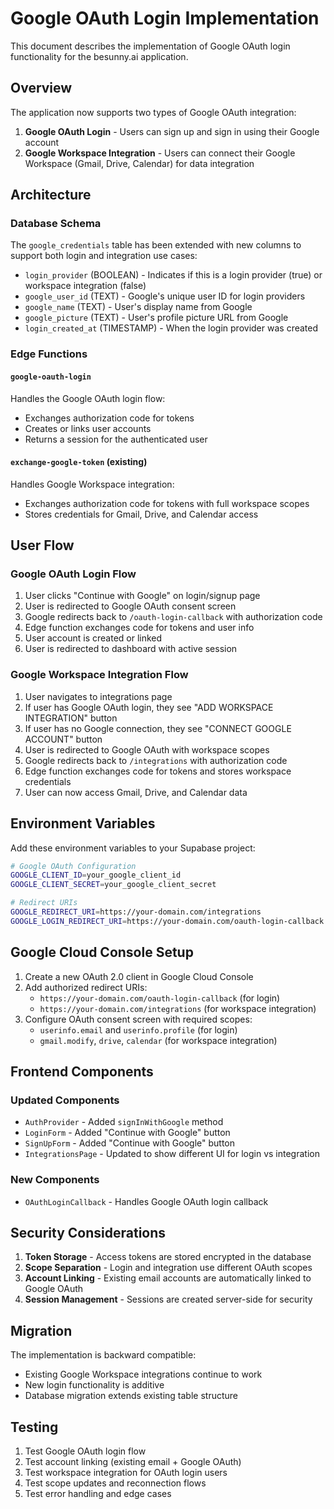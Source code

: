 # Google OAuth Login Implementation

This document describes the implementation of Google OAuth login functionality for the besunny.ai application.

## Overview

The application now supports two types of Google OAuth integration:

1. **Google OAuth Login** - Users can sign up and sign in using their Google account
2. **Google Workspace Integration** - Users can connect their Google Workspace (Gmail, Drive, Calendar) for data integration

## Architecture

### Database Schema

The `google_credentials` table has been extended with new columns to support both login and integration use cases:

- `login_provider` (BOOLEAN) - Indicates if this is a login provider (true) or workspace integration (false)
- `google_user_id` (TEXT) - Google's unique user ID for login providers
- `google_name` (TEXT) - User's display name from Google
- `google_picture` (TEXT) - User's profile picture URL from Google
- `login_created_at` (TIMESTAMP) - When the login provider was created

### Edge Functions

#### `google-oauth-login`
Handles the Google OAuth login flow:
- Exchanges authorization code for tokens
- Creates or links user accounts
- Returns a session for the authenticated user

#### `exchange-google-token` (existing)
Handles Google Workspace integration:
- Exchanges authorization code for tokens with full workspace scopes
- Stores credentials for Gmail, Drive, and Calendar access

## User Flow

### Google OAuth Login Flow

1. User clicks "Continue with Google" on login/signup page
2. User is redirected to Google OAuth consent screen
3. Google redirects back to `/oauth-login-callback` with authorization code
4. Edge function exchanges code for tokens and user info
5. User account is created or linked
6. User is redirected to dashboard with active session

### Google Workspace Integration Flow

1. User navigates to integrations page
2. If user has Google OAuth login, they see "ADD WORKSPACE INTEGRATION" button
3. If user has no Google connection, they see "CONNECT GOOGLE ACCOUNT" button
4. User is redirected to Google OAuth with workspace scopes
5. Google redirects back to `/integrations` with authorization code
6. Edge function exchanges code for tokens and stores workspace credentials
7. User can now access Gmail, Drive, and Calendar data

## Environment Variables

Add these environment variables to your Supabase project:

```bash
# Google OAuth Configuration
GOOGLE_CLIENT_ID=your_google_client_id
GOOGLE_CLIENT_SECRET=your_google_client_secret

# Redirect URIs
GOOGLE_REDIRECT_URI=https://your-domain.com/integrations
GOOGLE_LOGIN_REDIRECT_URI=https://your-domain.com/oauth-login-callback
```

## Google Cloud Console Setup

1. Create a new OAuth 2.0 client in Google Cloud Console
2. Add authorized redirect URIs:
   - `https://your-domain.com/oauth-login-callback` (for login)
   - `https://your-domain.com/integrations` (for workspace integration)
3. Configure OAuth consent screen with required scopes:
   - `userinfo.email` and `userinfo.profile` (for login)
   - `gmail.modify`, `drive`, `calendar` (for workspace integration)

## Frontend Components

### Updated Components

- `AuthProvider` - Added `signInWithGoogle` method
- `LoginForm` - Added "Continue with Google" button
- `SignUpForm` - Added "Continue with Google" button
- `IntegrationsPage` - Updated to show different UI for login vs integration

### New Components

- `OAuthLoginCallback` - Handles Google OAuth login callback

## Security Considerations

1. **Token Storage** - Access tokens are stored encrypted in the database
2. **Scope Separation** - Login and integration use different OAuth scopes
3. **Account Linking** - Existing email accounts are automatically linked to Google OAuth
4. **Session Management** - Sessions are created server-side for security

## Migration

The implementation is backward compatible:
- Existing Google Workspace integrations continue to work
- New login functionality is additive
- Database migration extends existing table structure

## Testing

1. Test Google OAuth login flow
2. Test account linking (existing email + Google OAuth)
3. Test workspace integration for OAuth login users
4. Test scope updates and reconnection flows
5. Test error handling and edge cases 